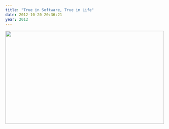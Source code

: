 ```yaml
---
title: "True in Software, True in Life"
date: 2012-10-20 20:36:21
year: 2012
---
```

<img title="seesaw" src="{{'/files/2012/10/seesaw1.png' | relative_url}}" alt="" width="500" height="294" />
